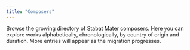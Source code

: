 ```yaml
---
title: "Composers"
---
```


Browse the growing directory of Stabat Mater composers. Here you can explore works alphabetically, chronologically, by country of origin and duration. More entries will appear as the migration progresses.
